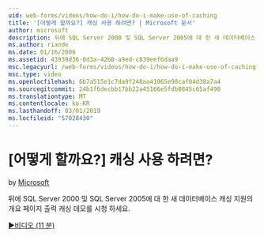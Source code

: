 ```yaml
---
uid: web-forms/videos/how-do-i/how-do-i-make-use-of-caching
title: '[어떻게 할까요?] 캐싱 사용 하려면? | Microsoft 문서'
author: microsoft
description: 뒤에 SQL Server 2000 및 SQL Server 2005에 대 한 새 데이터베이스 캐싱 지원의 개요 페이지 출력 캐싱 데모를 시청 하세요.
ms.author: riande
ms.date: 01/16/2006
ms.assetid: 43939d36-0d3a-42b0-a9ed-c839eef6daa9
msc.legacyurl: /web-forms/videos/how-do-i/how-do-i-make-use-of-caching
msc.type: video
ms.openlocfilehash: 6b7a515e1c7da9f248aa41065e98caf04d38a7a4
ms.sourcegitcommit: 24b1f6decbb17bb22a45166e5fdb0845c65af498
ms.translationtype: MT
ms.contentlocale: ko-KR
ms.lasthandoff: 03/01/2019
ms.locfileid: "57028430"
---
```

<a name="how-do-i-make-use-of-caching"></a>[어떻게 할까요?] 캐싱 사용 하려면?
====================
by [Microsoft](https://github.com/microsoft)

뒤에 SQL Server 2000 및 SQL Server 2005에 대 한 새 데이터베이스 캐싱 지원의 개요 페이지 출력 캐싱 데모를 시청 하세요.

[&#9654;비디오 (11 분)](https://channel9.msdn.com/Blogs/ASP-NET-Site-Videos/how-do-i-make-use-of-caching)
